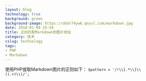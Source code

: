 ```yaml
---
layout: blog
technology: true
background: green
background-image: https://obdr74yw6.qnssl.com/markdown.jpg
date: 2018-01-09 15:54
title: 正则匹配Markdown的图片地址
category: 技术
cslug: technology
tags:
- PHP
- Markdown
---
```


使用PHP提取Markdown图片的正则如下：
`$pattern = '/!\\[.*\\]\\((.+)\\)/';`